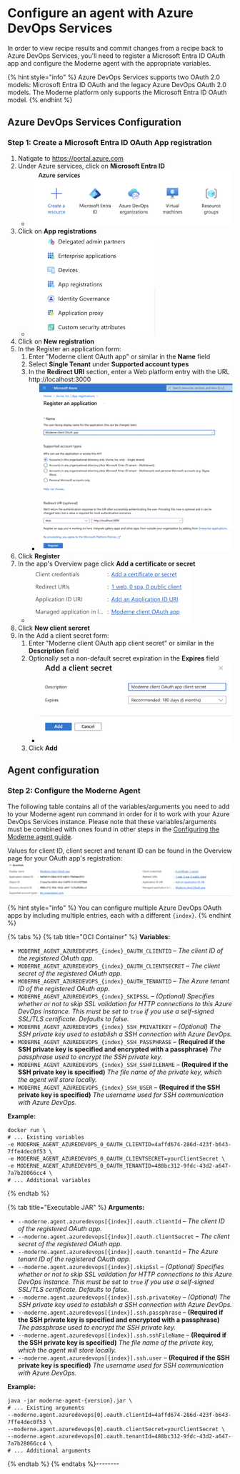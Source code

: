 # Configure an agent with Azure DevOps Services

In order to view recipe results and commit changes from a recipe back to Azure DevOps Services, you'll need to register a Microsoft Entra ID OAuth app and configure the Moderne agent with the appropriate variables.

{% hint style="info" %}
Azure DevOps Services supports two OAuth 2.0 models: Microsoft Entra ID OAuth and the legacy Azure DevOps OAuth 2.0 models. The Moderne platform only supports the Microsoft Entra ID OAuth model.
{% endhint %}

## Azure DevOps Services Configuration

### Step 1: Create a Microsoft Entra ID OAuth App registration

1. Natigate to https://portal.azure.com
2. Under Azure services, click on **Microsoft Entra ID**
    * ![](<../../../../.gitbook/assets/azure_services_entra_id.png>)
3. Click on **App registrations**
    * ![](<../../../../.gitbook/assets/azure_entra_id_app_registrations.png>)
4. Click on **New registration**
5. In the Register an application form:
    1. Enter "Moderne client OAuth app" or similar in the **Name** field
    2. Select **Single Tenant** under **Supported account types**
    3. In the **Redirect URI** section, enter a Web platform entry with the URL http://localhost:3000
        * ![](<../../../../.gitbook/assets/azure_entra_id_register_an_application.png>)
6. Click **Register**
7. In the app's Overview page click **Add a certificate or secret**
    * ![](<../../../../.gitbook/assets/azure_oauth_add_client_secret.png>)
8. Click **New client sercret**
9. In the Add a client secret form:
    1. Enter "Moderne client OAuth app client secret" or similar in the **Description** field
    2. Optionally set a non-default secret expiration in the **Expires** field
        * ![](<../../../../.gitbook/assets/azure_oauth_add_client_secret_form.png>)
    3. Click **Add**

## Agent configuration

### Step 2: Configure the Moderne Agent

The following table contains all of the variables/arguments you need to add to your Moderne agent run command in order for it to work with your Azure DevOps Services instance. Please note that these variables/arguments must be combined with ones found in other steps in the [Configuring the Moderne agent guide](agent-configuration.md).

Values for client ID, client secret and tenant ID can be found in the Overview page for your OAuth app's registration:
![](<../../../../.gitbook/assets/azure_oauth_app_registration_overview.png>)

{% hint style="info" %}
You can configure multiple Azure DevOps OAuth apps by including multiple entries, each with a different `{index}`.
{% endhint %}

{% tabs %}
{% tab title="OCI Container" %}
**Variables:**

* `MODERNE_AGENT_AZUREDEVOPS_{index}_OAUTH_CLIENTID` – _The client ID of the registered OAuth app._
* `MODERNE_AGENT_AZUREDEVOPS_{index}_OAUTH_CLIENTSECRET` – _The client secret of the registered OAuth app._
* `MODERNE_AGENT_AZUREDEVOPS_{index}_OAUTH_TENANTID` – _The Azure tenant ID of the registered OAuth app._
* `MODERNE_AGENT_AZUREDEVOPS_{index}_SKIPSSL` – _(Optional) Specifies whether or not to skip SSL validation for HTTP connections to this Azure DevOps instance. This must be set to `true` if you use a self-signed SSL/TLS certificate. Defaults to false._
* `MODERNE_AGENT_AZUREDEVOPS_{index}_SSH_PRIVATEKEY` – _(Optional) The SSH private key used to establish a SSH connection with Azure DevOps._
* `MODERNE_AGENT_AZUREDEVOPS_{index}_SSH_PASSPHRASE` – **(Required if the SSH private key is specified and encrypted with a passphrase)** _The passphrase used to encrypt the SSH private key._
* `MODERNE_AGENT_AZUREDEVOPS_{index}_SSH_SSHFILENAME` – **(Required if the SSH private key is specified)** _The file name of the private key, which the agent will store locally._
* `MODERNE_AGENT_AZUREDEVOPS_{index}_SSH_USER` – **(Required if the SSH private key is specified)** _The username used for SSH communication with Azure DevOps._

**Example:**

```shell
docker run \
# ... Existing variables
-e MODERNE_AGENT_AZUREDEVOPS_0_OAUTH_CLIENTID=4affd674-286d-423f-b643-7ffe4dec0f53 \
-e MODERNE_AGENT_AZUREDEVOPS_0_OAUTH_CLIENTSECRET=yourClientSecret \
-e MODERNE_AGENT_AZUREDEVOPS_0_OAUTH_TENANTID=488bc312-9fdc-43d2-a647-7a7b28066cc4 \
# ... Additional variables
```
{% endtab %}

{% tab title="Executable JAR" %}
**Arguments:**

* `--moderne.agent.azuredevops[{index}].oauth.clientId` – _The client ID of the registered OAuth app._
* `--moderne.agent.azuredevops[{index}].oauth.clientSecret` – _The client secret of the registered OAuth app._
* `--moderne.agent.azuredevops[{index}].oauth.tenantId` – _The Azure tenant ID of the registered OAuth app._
* `--moderne.agent.azuredevops[{index}].skipSsl` – _(Optional) Specifies whether or not to skip SSL validation for HTTP connections to this Azure DevOps instance. This must be set to `true` if you use a self-signed SSL/TLS certificate. Defaults to false._
* `--moderne.agent.azuredevops[{index}].ssh.privateKey` – _(Optional) The SSH private key used to establish a SSH connection with Azure DevOps._
* `--moderne.agent.azuredevops[{index}].ssh.passphrase` – **(Required if the SSH private key is specified and encrypted with a passphrase)** _The passphrase used to encrypt the SSH private key._
* `--moderne.agent.azuredevops[{index}].ssh.sshFileName` – **(Required if the SSH private key is specified)** _The file name of the private key, which the agent will store locally._
* `--moderne.agent.azuredevops[{index}].ssh.user` – **(Required if the SSH private key is specified)** _The username used for SSH communication with Azure DevOps._

**Example:**

```shell
java -jar moderne-agent-{version}.jar \
# ... Existing arguments
--moderne.agent.azuredevops[0].oauth.clientId=4affd674-286d-423f-b643-7ffe4dec0f53 \
--moderne.agent.azuredevops[0].oauth.clientSecret=yourClientSecret \
--moderne.agent.azuredevops[0].oauth.tenantId=488bc312-9fdc-43d2-a647-7a7b28066cc4 \
# ... Additional arguments
```
{% endtab %}
{% endtabs %}--------
